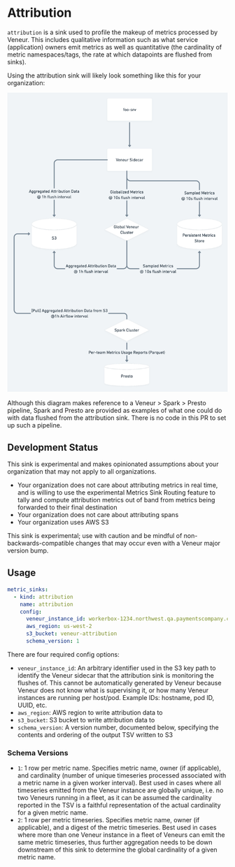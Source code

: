 # Attribution

`attribution` is a sink used to profile the makeup of metrics processed by Veneur. This includes qualitative information such as what service (application) owners emit metrics as well as quantitative (the cardinality of metric namespaces/tags, the rate at which datapoints are flushed from sinks).

Using the attribution sink will likely look something like this for your organization:

![Example Attribution Sink Topology](./example_topology.png)

Although this diagram makes reference to a Veneur > Spark > Presto pipeline, Spark and Presto are provided as examples of what one could do with data flushed from the attribution sink. There is no code in this PR to set up such a pipeline.

## Development Status

This sink is experimental and makes opinionated assumptions about your organization that may not apply to all organizations.

- Your organization does not care about attributing metrics in real time, and is willing to use the experimental Metrics Sink Routing feature to tally and compute attribution metrics out of band from metrics being forwarded to their final destination
- Your organization does not care about attributing spans
- Your organization uses AWS S3

This sink is experimental; use with caution and be mindful of non-backwards-compatible changes that may occur even with a Veneur major version bump.

## Usage

```yaml
metric_sinks:
  - kind: attribution
    name: attribution
    config:
      veneur_instance_id: workerbox-1234.northwest.qa.paymentscompany.com
      aws_region: us-west-2
      s3_bucket: veneur-attribution
      schema_version: 1
```

There are four required config options:

- `veneur_instance_id`: An arbitrary identifier used in the S3 key path to identify the Veneur sidecar that the attribution sink is monitoring the flushes of. This cannot be automatically generated by Veneur because Veneur does not know what is supervising it, or how many Veneur instances are running per host/pod. Example IDs: hostname, pod ID, UUID, etc.
- `aws_region`: AWS region to write attribution data to
- `s3_bucket`: S3 bucket to write attribution data to
- `schema_version`: A version number, documented below, specifying the contents and ordering of the output TSV written to S3

### Schema Versions

- `1`: 1 row per metric name. Specifies metric name, owner (if applicable), and cardinality (number of unique timeseries processed associated with a metric name in a given worker interval). Best used in cases where all timeseries emitted from the Veneur instance are globally unique, i.e. no two Veneurs running in a fleet, as it can be assumed the cardinality reported in the TSV is a faithful representation of the actual cardinality for a given metric name.
- `2`: 1 row per metric timeseries. Specifies metric name, owner (if applicable), and a digest of the metric timeseries. Best used in cases where more than one Veneur instance in a fleet of Veneurs can emit the same metric timeseries, thus further aggregation needs to be down downstream of this sink to determine the global cardinality of a given metric name.
